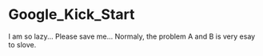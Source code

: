 # Google_Kick_Start
I am so lazy...
Please save me...
Normaly, the problem A and B is very esay to slove.
